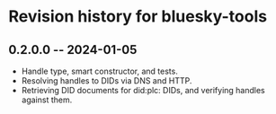 # Revision history for bluesky-tools

## 0.2.0.0 -- 2024-01-05

* Handle type, smart constructor, and tests.
* Resolving handles to DIDs via DNS and HTTP.
* Retrieving DID documents for did:plc: DIDs, and verifying handles against them.
